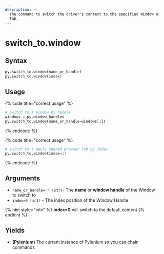 ```yaml
---
description: >-
  The command to switch the driver's context to the specified Window or Browser
  Tab.
---
```


# switch\_to.window

## Syntax

```python
py.switch_to.window(name_or_handle)
py.switch_to.window(index)
```

## Usage

{% code title="correct usage" %}
```python
# switch to a Window by handle
windows = py.window_handles
py.switch_to.window(name_or_handle=windows[1])
```
{% endcode %}

{% code title="correct usage" %}
```python
# switch to a newly opened Browser Tab by index
py.switch_to.window(index=1)
```
{% endcode %}

## Arguments

* `name_or_handle='' (str)`- The **name** or **window handle** of the Window to switch to
* `index=0 (int)` - The index position of the Window Handle

{% hint style="info" %}
**index=0** will switch to the default content
{% endhint %}

## Yields

* **(Pylenium)** The current instance of Pylenium so you can chain commands
